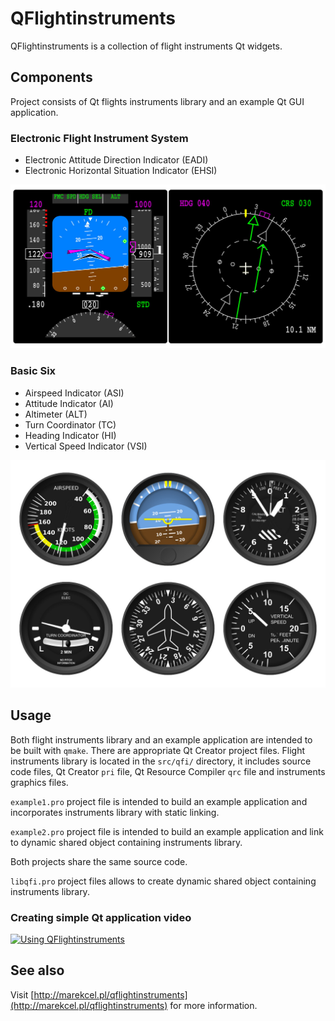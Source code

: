 # QFlightinstruments
QFlightinstruments is a collection of flight instruments Qt widgets.

## Components

Project consists of Qt flights instruments library and an example Qt GUI application.

### Electronic Flight Instrument System

* Electronic Attitude Direction Indicator (EADI)
* Electronic Horizontal Situation Indicator (EHSI)

![QFI](screenshot_01.jpg)

### Basic Six

* Airspeed Indicator (ASI)
* Attitude Indicator (AI)
* Altimeter (ALT)
* Turn Coordinator (TC)
* Heading Indicator (HI)
* Vertical Speed Indicator (VSI)

![QFI](screenshot_02.jpg)

## Usage

Both flight instruments library and an example application are intended to be built with ```qmake```. There are appropriate Qt Creator project files. Flight instruments library is located in the ```src/qfi/``` directory, it includes source code files, Qt Creator ```pri``` file, Qt Resource Compiler ```qrc``` file and instruments graphics files.

```example1.pro``` project file is intended to build an example application and incorporates instruments library with static linking.

```example2.pro``` project file is intended to build an example application and link to dynamic shared object containing instruments library.

Both projects share the same source code.

```libqfi.pro``` project files allows to create dynamic shared object containing instruments library.

### Creating simple Qt application video

[![Using QFlightinstruments](video_01.jpg)](https://www.youtube.com/watch?v=3V6-1mbGpxw)

## See also

Visit [http://marekcel.pl/qflightinstruments](http://marekcel.pl/qflightinstruments) for more information.

